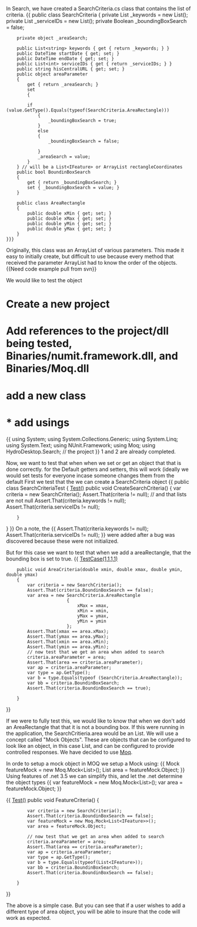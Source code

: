 In Search, we have created a SearchCriteria.cs class that contains the list of criteria.
{{  public class SearchCriteria
    {
        private List<String> _keywords = new List<string>();
        private List<int> _serviceIDs = new List<int>();
        private Boolean _boundingBoxSearch = false;

        private object _areaSearch;

        public List<string> keywords { get { return _keywords; } }
        public DateTime startDate { get; set; }
        public DateTime endDate { get; set; }
        public List<int> serviceIDs { get { return _serviceIDs; } }
        public string hisCentralURL { get; set; }
        public object areaParameter
        {
            get { return _areaSearch; }
            set
            {
           
            if (value.GetType().Equals(typeof(SearchCriteria.AreaRectangle)))
                {
                    _boundingBoxSearch = true;
                }
                else
                {
                    _boundingBoxSearch = false;
                    
                }
                _areaSearch = value;
            }
        } // will be a List<IFeature> or ArrayList rectangleCoordinates
        public bool BoundinBoxSearch
        {
            get { return _boundingBoxSearch; }
            set { _boundingBoxSearch = value; }
        }

        public class AreaRectangle
        {
            public double xMin { get; set; }
            public double xMax { get; set; }
            public double yMin { get; set; }
            public double yMax { get; set; }
        }
    }}}

Originally, this class was an ArrayList of various parameters. This made it easy to initially create, but difficult to use because every method that received the parameter ArrayList had to know the order of the objects.
{{Need code example pull from svn}}

We would like to test the object
# Create a new project
# Add references to the project/dll being tested, Binaries/numit.framework.dll, and Binaries/Moq.dll
# add a new class
# * add usings
{{ using System;
using System.Collections.Generic;
using System.Linq;
using System.Text;
using NUnit.Framework;
using Moq;
using HydroDesktop.Search; // the project
}}
1 and 2 are already completed.

Now, we want to test that when when we set or get an object that that is done correctly. for the Default getters and setters, this will work (ideally we would set tests for everyone incase someone changes them from the default
First we test that the we can create a SearchCriteria object
{{    public class SearchCriteriaTest
    {
        [Test()](Test())
        public void CreateSearchCriteria()
        {
            var criteria = new SearchCriteria();
            Assert.That(criteria != null);
            // and that lists are not null
            Assert.That(criteria.keywords != null);
            Assert.That(criteria.serviceIDs != null);

        }
}
}}
On a note, the 
{{      Assert.That(criteria.keywords != null);
            Assert.That(criteria.serviceIDs != null);
}} were added after a bug was discovered because these were not initialized.

But for this case we want to test that when we add a areaRectangle, that the bounding box is set to true.
{{
       [TestCase(1,1,1,1)](TestCase(1,1,1,1))

        public void AreaCriteria(double xmin, double xmax, double ymin, double ymax)
        {
            var criteria = new SearchCriteria();
            Assert.That(criteria.BoundinBoxSearch == false);
            var area = new SearchCriteria.AreaRectangle
                           {
                               xMax = xmax,
                               xMin = xmin,
                               yMax = ymax,
                               yMin = ymin
                           };
            Assert.That(xmax == area.xMax);
            Assert.That(ymax == area.yMax);
            Assert.That(xmin == area.xMin);
            Assert.That(ymin == area.yMin);
            // now test that we get an area when added to search
            criteria.areaParameter = area;
            Assert.That(area == criteria.areaParameter);
            var ap = criteria.areaParameter;
            var type = ap.GetType();
            var b = type.Equals(typeof (SearchCriteria.AreaRectangle));
            var bb = criteria.BoundinBoxSearch;
            Assert.That(criteria.BoundinBoxSearch == true);

        }
}}

If we were to fully test this, we would like to know that when we don't add an AreaRectangle that that it is not a bounding box.
If this were running in the application, the SearchCritieria.area would be an List<IFeature>. We will use a concept called "Mock Objects". These are objects that can be configured to look like an object, in this case List<IFeature>, and can be configured to provide controlled responses. We have decided to use [Moq](http://code.google.com/p/moq/).

In orde to setup a mock object in MOQ we setup a Mock using:
{{
Mock featureMock = new Moq.Mock<List<IFeature>>();
List<IFeature> area = featureMock.Object;
}}
Using features of .net 3.5 we can simplify this, and let the .net determine the object types
{{
var featureMock = new Moq.Mock<List<IFeature>>();
var area = featureMock.Object;
}}



{{
 [Test()](Test())
        public void FeatureCriteria()
        {

            var criteria = new SearchCriteria();
            Assert.That(criteria.BoundinBoxSearch == false);
            var featureMock = new Moq.Mock<List<IFeature>>();
            var area = featureMock.Object;
           
            // now test that we get an area when added to search
            criteria.areaParameter = area;
            Assert.That(area == criteria.areaParameter);
            var ap = criteria.areaParameter;
            var type = ap.GetType();
            var b = type.Equals(typeof(List<IFeature>));
            var bb = criteria.BoundinBoxSearch;
            Assert.That(criteria.BoundinBoxSearch == false);

        }
}}

The above is a simple case. But you can see that if a user wishes to add a different type of area object, you will be able to insure that the code will work as expected.
